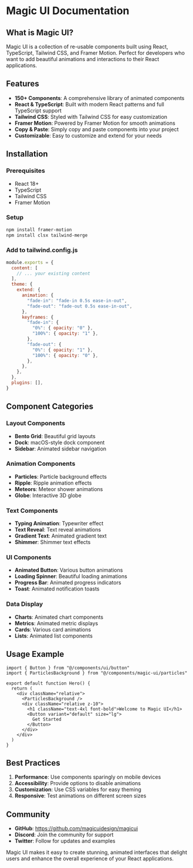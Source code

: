 # Magic UI Documentation

## What is Magic UI?

Magic UI is a collection of re-usable components built using React, TypeScript, Tailwind CSS, and Framer Motion. Perfect for developers who want to add beautiful animations and interactions to their React applications.

## Features

- **150+ Components**: A comprehensive library of animated components
- **React & TypeScript**: Built with modern React patterns and full TypeScript support
- **Tailwind CSS**: Styled with Tailwind CSS for easy customization
- **Framer Motion**: Powered by Framer Motion for smooth animations
- **Copy & Paste**: Simply copy and paste components into your project
- **Customizable**: Easy to customize and extend for your needs

## Installation

### Prerequisites
- React 18+
- TypeScript
- Tailwind CSS
- Framer Motion

### Setup
```bash
npm install framer-motion
npm install clsx tailwind-merge
```

### Add to tailwind.config.js
```js
module.exports = {
  content: [
    // ... your existing content
  ],
  theme: {
    extend: {
      animation: {
        "fade-in": "fade-in 0.5s ease-in-out",
        "fade-out": "fade-out 0.5s ease-in-out",
      },
      keyframes: {
        "fade-in": {
          "0%": { opacity: "0" },
          "100%": { opacity: "1" },
        },
        "fade-out": {
          "0%": { opacity: "1" },
          "100%": { opacity: "0" },
        },
      },
    },
  },
  plugins: [],
}
```

## Component Categories

### Layout Components
- **Bento Grid**: Beautiful grid layouts
- **Dock**: macOS-style dock component
- **Sidebar**: Animated sidebar navigation

### Animation Components
- **Particles**: Particle background effects
- **Ripple**: Ripple animation effects
- **Meteors**: Meteor shower animations
- **Globe**: Interactive 3D globe

### Text Components
- **Typing Animation**: Typewriter effect
- **Text Reveal**: Text reveal animations
- **Gradient Text**: Animated gradient text
- **Shimmer**: Shimmer text effects

### UI Components
- **Animated Button**: Various button animations
- **Loading Spinner**: Beautiful loading animations
- **Progress Bar**: Animated progress indicators
- **Toast**: Animated notification toasts

### Data Display
- **Charts**: Animated chart components
- **Metrics**: Animated metric displays
- **Cards**: Various card animations
- **Lists**: Animated list components

## Usage Example

```tsx
import { Button } from "@/components/ui/button"
import { ParticlesBackground } from "@/components/magic-ui/particles"

export default function Hero() {
  return (
    <div className="relative">
      <ParticlesBackground />
      <div className="relative z-10">
        <h1 className="text-4xl font-bold">Welcome to Magic UI</h1>
        <Button variant="default" size="lg">
          Get Started
        </Button>
      </div>
    </div>
  )
}
```

## Best Practices

1. **Performance**: Use components sparingly on mobile devices
2. **Accessibility**: Provide options to disable animations
3. **Customization**: Use CSS variables for easy theming
4. **Responsive**: Test animations on different screen sizes

## Community

- **GitHub**: https://github.com/magicuidesign/magicui
- **Discord**: Join the community for support
- **Twitter**: Follow for updates and examples

Magic UI makes it easy to create stunning, animated interfaces that delight users and enhance the overall experience of your React applications. 